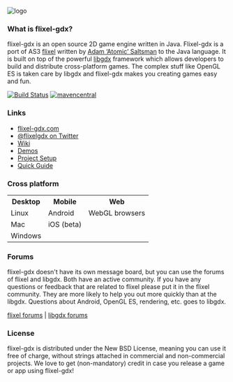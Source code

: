 ![logo](https://imgur.com/a/CfefPHs)

### What is flixel-gdx?
flixel-gdx is an open source 2D game engine written in Java. Flixel-gdx is a port of AS3 [flixel](http://flixel.org) written by [Adam ‘Atomic’ Saltsman](http://adamatomic.com/) to the Java language. It is built on top of the powerful [libgdx](http://libgdx.badlogicgames.com/) framework which allows developers to build and distribute cross-platform games. The complex stuff like OpenGL ES is taken care by libgdx and flixel-gdx makes you creating games easy and fun.

[![Build Status](https://img.shields.io/travis/born2snipe/flixel-gdx/master.svg?logo=travis&style=flat-square)](https://travis-ci.org/born2snipe/flixel-gdx)
[![mavencentral](https://img.shields.io/maven-central/v/com.github.born2sninpe/flixel-gdx-core.svg?colorB=blue&style=flat-square)](https://search.maven.org/search?q=g:com.github.born2snipe%20AND%20a:flixel-gdx-core&core=gav)

### Links
-	[flixel-gdx.com](http://flixel-gdx.com 'flixel-gdx homepage')
-	[@flixelgdx on Twitter](http://twitter.com/flixelgdx)
-	[Wiki](https://github.com/flixel-gdx/flixel-gdx/wiki)
-	[Demos](https://github.com/flixel-gdx/flixel-gdx-examples)
-	[Project Setup](https://github.com/flixel-gdx/flixel-gdx/wiki/Project-Setup)
-	[Quick Guide](https://github.com/flixel-gdx/flixel-gdx/wiki/Quick-Guide)

### Cross platform
<table>
    <tr>
    	<th>Desktop</th>
    	<th>Mobile</th>
        <th>Web</th>
    </tr>
    <tr>
    	<td>Linux</td>
        <td>Android</td>
        <td>WebGL browsers</td>
    </tr>
    <tr>
    	<td>Mac</td>
        <td>iOS (beta)</td>
        <td></td>
    </tr>
    <tr>
    	<td>Windows</td>
        <td></td>
        <td></td>
    </tr>
</table>

### Forums
flixel-gdx doesn't have its own message board, but you can use the forums of flixel and libgdx. Both have an active community. If you have any questions or feedback that are related to flixel please put it in the flixel community. They are more likely to help you out more quickly than at the libgdx. Questions about Android, OpenGL ES, rendering, etc. goes to libgdx.

[flixel forums](http://forums.flixel.org) | [libgdx forums](http://www.badlogicgames.com/forum)

### License
flixel-gdx is distributed under the New BSD License, meaning you can use it free of charge, without strings attached in commercial and non-commercial projects. We love to get (non-mandatory) credit in case you release a game or app using flixel-gdx!
